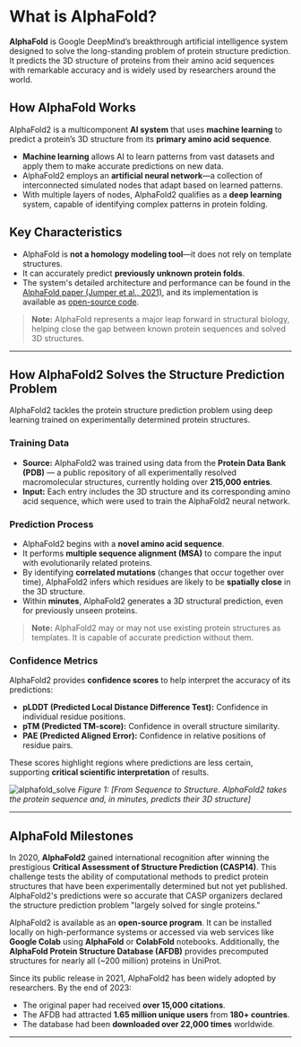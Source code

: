 # What is AlphaFold?

**AlphaFold** is Google DeepMind’s breakthrough artificial intelligence system designed to solve the long-standing problem of protein structure prediction. It predicts the 3D structure of proteins from their amino acid sequences with remarkable accuracy and is widely used by researchers around the world.

## How AlphaFold Works

AlphaFold2 is a multicomponent **AI system** that uses **machine learning** to predict a protein’s 3D structure from its **primary amino acid sequence**.

- **Machine learning** allows AI to learn patterns from vast datasets and apply them to make accurate predictions on new data.
- AlphaFold2 employs an **artificial neural network**—a collection of interconnected simulated nodes that adapt based on learned patterns.
- With multiple layers of nodes, AlphaFold2 qualifies as a **deep learning** system, capable of identifying complex patterns in protein folding.

## Key Characteristics

- AlphaFold is **not a homology modeling tool**—it does not rely on template structures.
- It can accurately predict **previously unknown protein folds**.
- The system's detailed architecture and performance can be found in the [AlphaFold paper (Jumper et al., 2021)](https://www.nature.com/articles/s41586-021-03819-2), and its implementation is available as [open-source code](https://github.com/deepmind/alphafold).

> **Note:** AlphaFold represents a major leap forward in structural biology, helping close the gap between known protein sequences and solved 3D structures.

---

## How AlphaFold2 Solves the Structure Prediction Problem

AlphaFold2 tackles the protein structure prediction problem using deep learning trained on experimentally determined protein structures.

### Training Data

- **Source:** AlphaFold2 was trained using data from the **Protein Data Bank (PDB)** — a public repository of all experimentally resolved macromolecular structures, currently holding over **215,000 entries**.
- **Input:** Each entry includes the 3D structure and its corresponding amino acid sequence, which were used to train the AlphaFold2 neural network.

### Prediction Process

- AlphaFold2 begins with a **novel amino acid sequence**.
- It performs **multiple sequence alignment (MSA)** to compare the input with evolutionarily related proteins.
- By identifying **correlated mutations** (changes that occur together over time), AlphaFold2 infers which residues are likely to be **spatially close** in the 3D structure.
- Within **minutes**, AlphaFold2 generates a 3D structural prediction, even for previously unseen proteins.

> **Note:** AlphaFold2 may or may not use existing protein structures as templates. It is capable of accurate prediction without them.

### Confidence Metrics

AlphaFold2 provides **confidence scores** to help interpret the accuracy of its predictions:

- **pLDDT (Predicted Local Distance Difference Test):** Confidence in individual residue positions.
- **pTM (Predicted TM-score):** Confidence in overall structure similarity.
- **PAE (Predicted Aligned Error):** Confidence in relative positions of residue pairs.

These scores highlight regions where predictions are less certain, supporting **critical scientific interpretation** of results.

![alphafold_solve](https://github.com/user-attachments/assets/514fca44-e457-4187-9eb0-79c197a6d8a8)
*Figure 1: [From Sequence to Structure. AlphaFold2 takes the protein sequence and, in minutes, predicts their 3D structure]*  

--- 

## AlphaFold Milestones

In 2020, **AlphaFold2** gained international recognition after winning the prestigious **Critical Assessment of Structure Prediction (CASP14)**. This challenge tests the ability of computational methods to predict protein structures that have been experimentally determined but not yet published. AlphaFold2's predictions were so accurate that CASP organizers declared the structure prediction problem "largely solved for single proteins."

AlphaFold2 is available as an **open-source program**. It can be installed locally on high-performance systems or accessed via web services like **Google Colab** using **AlphaFold** or **ColabFold** notebooks. Additionally, the **AlphaFold Protein Structure Database (AFDB)** provides precomputed structures for nearly all (~200 million) proteins in UniProt.

Since its public release in 2021, AlphaFold2 has been widely adopted by researchers. By the end of 2023:
- The original paper had received **over 15,000 citations**.
- The AFDB had attracted **1.65 million unique users** from **180+ countries**.
- The database had been **downloaded over 22,000 times** worldwide.

---

